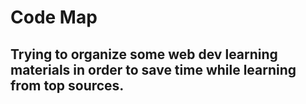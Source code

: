 # Code Map

## Trying to organize some web dev learning materials in order to save time while learning from top sources.

